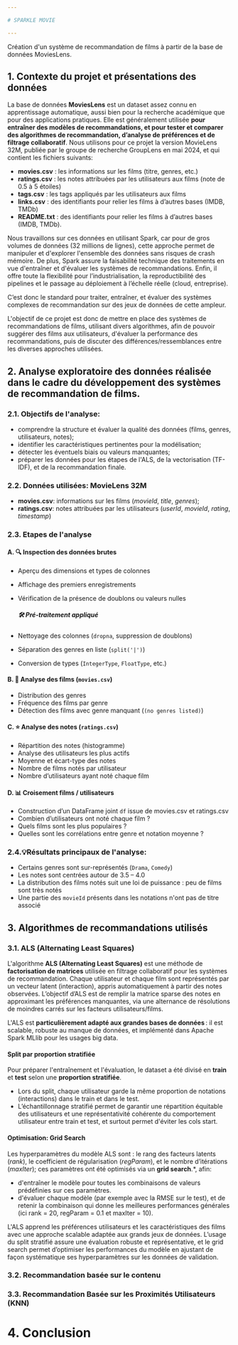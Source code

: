 ```yaml
---

# SPARKLE MOVIE

---
```



Création d'un système de recommandation de films à partir de la base de données MoviesLens.


## 1. Contexte du projet et présentations des données

La base de données **MoviesLens** est un dataset assez connu en apprentissage automatique, aussi bien pour la recherche académique que pour des applications pratiques. Elle est généralement utilisée **pour entraîner des modèles de recommandations, et pour tester et comparer des algorithmes de recommandation, d’analyse de préférences et de filtrage collaboratif**. Nous utilisons pour ce projet la version MovieLens 32M, publiée par le groupe de recherche GroupLens en mai 2024, et qui contient les fichiers suivants:


*   **movies.csv** : les informations sur les films (titre, genres, etc.)
*   **ratings.csv** :  les notes attribuées par les utilisateurs aux films (note de 0.5 à 5 étoiles)
*   **tags.csv** : les tags appliqués par les utilisateurs aux films
*   **links.csv** : des identifiants pour relier les films à d’autres bases (IMDB, TMDb)
*   **README.txt** : des identifiants pour relier les films à d’autres bases (IMDB, TMDb).

Nous travaillons sur ces données en utilisant Spark, car pour de gros volumes de données (32 millions de lignes), cette approche permet de manipuler et d'explorer l'ensemble des données sans risques de crash mémoire. De plus, Spark assure la faisabilité technique des traitements en vue d'entraîner et d'évaluer les systèmes de recommandations. Enfin, il offre toute la flexibilité pour l’industrialisation, la reproductibilité des pipelines et le passage au déploiement à l’échelle réelle (cloud, entreprise).

C’est donc le standard pour traiter, entraîner, et évaluer des systèmes complexes de recommandation sur des jeux de données de cette ampleur.

L'objectif de ce projet est donc de mettre en place des systèmes de recommandations de films, utilisant divers algorithmes, afin de pouvoir suggérer des films aux utilisateurs, d'évaluer la performance des recommandations, puis de discuter des différences/ressemblances entre les diverses approches utilisées.


## 2. Analyse exploratoire des données réalisée dans le cadre du développement des systèmes de recommandation de films.

### 2.1. Objectifs de l'analyse:

- comprendre la structure et évaluer la qualité des données (films, genres, utilisateurs, notes);
- identifier les caractéristiques pertinentes pour la modélisation;
- détecter les éventuels biais ou valeurs manquantes;
- préparer les données pour les étapes de l'ALS, de la vectorisation (TF-IDF), et de la recommandation finale.

### 2.2. Données utilisées: **MovieLens 32M**  

- **movies.csv**: informations sur les films (*movieId*, *title*, *genres*);
- **ratings.csv**: notes attribuées par les utilisateurs (*userId*, *movieId*, *rating*, *timestamp*)

### 2.3. Etapes de l'analyse

#### A. 🔍 Inspection des données brutes

- Aperçu des dimensions et types de colonnes
- Affichage des premiers enregistrements
- Vérification de la présence de doublons ou valeurs nulles

  ##### 🛠️ Pré-traitement appliqué

- Nettoyage des colonnes (`dropna`, suppression de doublons)
- Séparation des genres en liste (`split('|')`)
- Conversion de types (`IntegerType`, `FloatType`, etc.)


#### B. 🎥 Analyse des films (`movies.csv`)

- Distribution des genres
- Fréquence des films par genre
- Détection des films avec genre manquant (`(no genres listed)`)

#### C. ⭐ Analyse des notes (`ratings.csv`)

- Répartition des notes (histogramme)
- Analyse des utilisateurs les plus actifs
- Moyenne et écart-type des notes
- Nombre de films notés par utilisateur
- Nombre d’utilisateurs ayant noté chaque film

#### D. 📊 Croisement films / utilisateurs

- Construction d’un DataFrame joint `df` issue de movies.csv et ratings.csv
- Combien d’utilisateurs ont noté chaque film ?
- Quels films sont les plus populaires ?
- Quelles sont les corrélations entre genre et notation moyenne ?


### 2.4.💡Résultats principaux de l'analyse: 

- Certains genres sont sur-représentés (`Drama`, `Comedy`)
- Les notes sont centrées autour de 3.5 – 4.0
- La distribution des films notés suit une loi de puissance : peu de films sont très notés
- Une partie des `movieId` présents dans les notations n'ont pas de titre associé

  

## 3. Algorithmes de recommandations utilisés

### 3.1. ALS (Alternating Least Squares)


L'algorithme **ALS (Alternating Least Squares)** est une méthode de **factorisation de matrices** utilisée en filtrage collaboratif pour les systèmes de recommandation. Chaque utilisateur et chaque film sont représentés par un vecteur latent (interaction), appris automatiquement à partir des notes observées. L’objectif d’ALS est de remplir la matrice sparse des notes en approximant les préférences manquantes, via une alternance de résolutions de moindres carrés sur les facteurs utilisateurs/films.

L'ALS est **particulièrement adapté aux grandes bases de données** : il est scalable, robuste au manque de données, et implémenté dans Apache Spark MLlib pour les usages big data.

#### Split par proportion stratifiée

Pour préparer l'entraînement et l'évaluation, le dataset a été divisé en **train** et **test** selon une **proportion stratifiée**.
- Lors du split, chaque utilisateur garde la même proportion de notations (interactions) dans le train et dans le test.
- L’échantillonnage stratifié permet de garantir une répartition équitable des utilisateurs et une représentativité cohérente du comportement utilisateur entre train et test, et surtout permet d'éviter les cols start.

#### Optimisation: Grid Search

Les hyperparamètres du modèle ALS sont : le rang des facteurs latents (*rank*), le coefficient de régularisation (*regParam*), et le nombre d’itérations (*maxIter*); ces paramètres ont été optimisés via un **grid search**.*, afin:

- d'entraîner le modèle pour toutes les combinaisons de valeurs prédéfinies sur ces paramètres.
- d'évaluer chaque modèle (par exemple avec la RMSE sur le test), et de retenir la combinaison qui donne les meilleures performances générales (ici rank = 20, regParam = 0.1 et maxIter = 10).

L'ALS apprend les préférences utilisateurs et les caractéristiques des films avec une approche scalable adaptée aux grands jeux de données. L’usage du split stratifié assure une évaluation robuste et représentative, et le grid search permet d’optimiser les performances du modèle en ajustant de façon systématique ses hyperparamètres sur les données de validation.


### 3.2. Recommandation basée sur le contenu



### 3.3. Recommandation Basée sur les Proximités Utilisateurs (KNN)


# 4. Conclusion 
